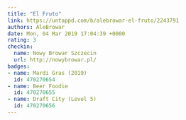 ```yaml
---
title: "El Fruto"
link: https://untappd.com/b/alebrowar-el-fruto/2243791
authors: AleBrowar
date: Mon, 04 Mar 2019 17:04:39 +0000
rating: 3
checkin:
  name: Nowy Browar Szczecin
  url: http://nowybrowar.pl/
badges:
- name: Mardi Gras (2019)
  id: 470270654
- name: Beer Foodie
  id: 470270655
- name: Draft City (Level 5)
  id: 470270656
---
```

